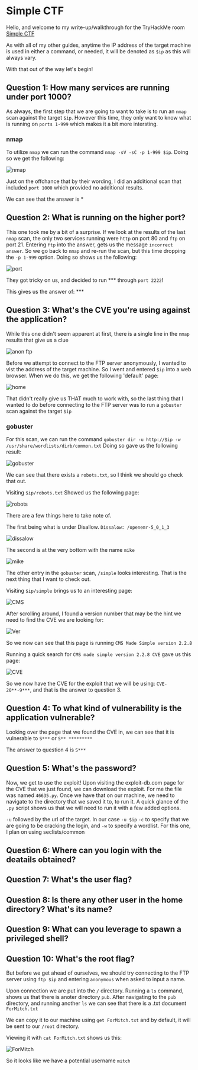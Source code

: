 # Simple CTF

Hello, and welcome to my write-up/walkthrough for the TryHackMe room [Simple CTF](https://tryhackme.com/room/easyctf)

As with all of my other guides, anytime the IP address of the target machine is used in either a command, or needed, it will be denoted as `$ip` as this will always vary. 

With that out of the way let's begin!

## Question 1: How many services are running under port 1000?

As always, the first step that we are going to want to take is to run an `nmap` scan against the target `$ip`. However this time, they only want to know what is running on `ports 1-999` which makes it a bit more intersting. 

### nmap

To utilize `nmap` we can run the command `nmap -sV -sC -p 1-999 $ip`. Doing so we get the following:

![nmap](images/nmap.png)

Just on the offchance that by their wording, I did an additional scan that included `port 1000` which provided no additional results. 

We can see that the answer is *

## Question 2: What is running on the higher port?

This one took me by a bit of a surprise. If we look at the results of the last `nmap` scan, the only two services running were `http` on port 80 and `ftp` on port 21. Entering `ftp` into the answer, gets us the message `incorrect answer`. So we go back to `nmap` and re-run the scan, but this time dropping the `-p 1-999` option. Doing so shows us the following:

![port](images/port.png)

They got tricky on us, and decided to run *** through `port 2222`!

This gives us the answer of: ***

## Question 3: What's the CVE you're using against the application?

While this one didn't seem apparent at first, there is a single line in the `nmap` results that give us a clue

![anon ftp](images/anonftp.png)

Before we attempt to connect to the FTP server anonymously, I wanted to vist the address of the target machine. So I went and entered `$ip` into a web browser. When we do this, we get the following 'default' page:

![home](images/home.png)

That didn't really give us THAT much to work with, so the last thing that I wanted to do before connecting to the FTP server was to run a `gobuster` scan against the target `$ip`

### gobuster

For this scan, we can run the command `gobuster dir -u http://$ip -w /usr/share/wordlists/dirb/common.txt` Doing so gave us the following result:

![gobuster](images/gobuster.png)

We can see that there exists a `robots.txt`, so I think we should go check that out. 

Visiting `$ip/robots.txt` Showed us the following page:

![robots](images/robots.png)

There are a few things here to take note of. 

The first being what is under Disallow. `Dissalow: /openemr-5_0_1_3`

![dissalow](images/dissalow.png)

The second is at the very bottom with the name `mike`

![mike](images/mike.png)

The other entry in the `gobuster` scan, `/simple` looks interesting. That is the next thing that I want to check out. 

Visiting `$ip/simple` brings us to an interesting page:

![CMS](images/cmsmadesimple.png)

After scrolling around, I found a version number that may be the hint we need to find the CVE we are looking for:

![Ver](images/ver.png)

So we now can see that this page is running `CMS Made Simple version 2.2.8`

Running a quick search for `CMS made simple version 2.2.8 CVE` gave us this page:

![CVE](images/cve.png)

So we now have the CVE for the exploit that we will be using: `CVE-20**-9***`, and that is the answer to question 3. 

## Question 4: To what kind of vulnerability is the application vulnerable?

Looking over the page that we found the CVE in, we can see that it is vulnerable to `S***` or `S** *********`

The answer to question 4 is `S***`

## Question 5: What's the password?

Now, we get to use the exploit! Upon visiting the exploit-db.com page for the CVE that we just found, we can download the exploit. For me the file was named `46635.py`. Once we have that on our machine, we need to navigate to the directory that we saved it to, to run it. A quick glance of the `.py` script shows us that we will need to run it with a few added options. 

`-u` followed by the url of the target. In our case `-u $ip`
`-c` to specify that we are going to be cracking the login, and
`-w` to specify a wordlist. For this one, I plan on using seclists/common

## Question 6: Where can you login with the deatails obtained?

## Question 7: What's the user flag?

## Question 8: Is there any other user in the home directory? What's its name?

## Question 9: What can you leverage to spawn a privileged shell?

## Question 10: What's the root flag?

But before we get ahead of ourselves, we should try connecting to the FTP server using `ftp $ip` and entering `anonymous` when asked to input a name.

Upon connection we are put into the `/` directory. Running a `ls` command, shows us that there is anoter directory `pub`. After navigating to the `pub` directory, and running another `ls` we can see that there is a .txt document `ForMitch.txt`

We can copy it to our machine using `get ForMitch.txt` and by default, it will be sent to our `/root` directory. 

Viewing it with `cat ForMitch.txt` shows us this:

![ForMitch](images/formitch.png)

So it looks like we have a potential username `mitch`
